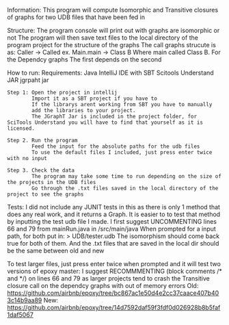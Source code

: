 Information:
	This program will compute Isomorphic and Transitive closures of graphs for two UDB files that have been fed in
	

Structure:
The program console will print out with graphs are isomorphic or not
The program will then save text files to the local directory of the program project for the structure of the graphs
The call graphs strucute is as:
Caller -> Called
	ex.
	Main.main -> Class B
	Where main called Class B.
For the Dependcy graphs
The first depends on the second

How to run:
	Requirements:
	Java
	IntelliJ IDE with SBT
	Scitools Understand JAR
	jgrpaht jar

	Step 1: Open the project in intellij
			Import it as a SBT project if you have to
			If the librarys arent working from SBT you have to manually
			add the libraries to your project.
			The JGraphT Jar is included in the project folder, for SciTools Understand you will have to find that yourself as it is licensed.
		
	Step 2. Run the program
			Feed the input for the absolute paths for the udb files
			To use the default files I included, just press enter twice with no input
	
	Step 3. Check the data
			The program may take some time to run depending on the size of the projects in the UDB files
			Go through the .txt files saved in the local directory of the project to see the graphs


Tests:
 I did not include any JUNIT tests in this as there is only 1 method that does any real work, and it returns a Graph.
 It is easier to to test that method by inputting the test udb file I made.
 I first suggest UNCOMMENTING lines 66 and 79 from mainRun.java in /src/main/java
 When prompted for a input path, for both put in:
	> UDB/tester.udb
 The isomorphism should come back true for both of them.
 And the .txt files that are saved in the local dir should be the same between old and new
 

 To test larger files, just press enter twice when prompted and it will test two versions of epoxy master:
 I suggest RECOMMMENTING (block comments /* and */) on lines 66 and 79 as larger projects tend to crash the Transitive closure call on the dependcy graphs with out of memory errors
 Old: https://github.com/airbnb/epoxy/tree/bc867ac1e50d4e2cc37caace407b403c14b9aa89
 New: https://github.com/airbnb/epoxy/tree/14d7592daf59f3fdf0d026928b8b5faf1daf5067


	